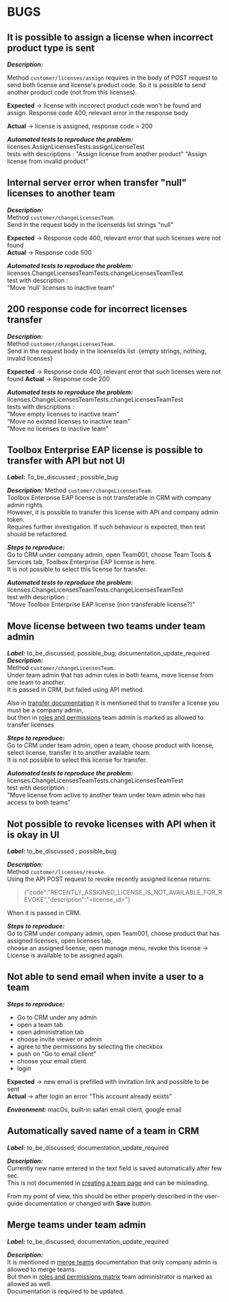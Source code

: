 # BUGS

## It is possible to assign a license when incorrect product type is sent
__*Description:*__

Method ```customer/licenses/assign``` requires in the body of POST request to send both license and license's product code.
So it is possible to send another product code (not from this licenses).

**Expected** -> license with inccorect product code won't be found and assign. 
            Response code 400, relevant error in the response body

**Actual** -> license is assigned, response code = 200

__*Automated tests to reproduce the problem:*__   
licenses.AssignLicensesTests.assignLicenseTest  
tests with descriptions :
    "Assign license from another product"
    "Assign license from invalid product"

## Internal server error when transfer "null" licenses to another team
__*Description:*__  
Method ```customer/changeLicensesTeam```.  
Send in the request body in the licenseIds list strings "null"

**Expected** -> Response code 400, relevant error that such licenses were not found  
**Actual** -> Response code 500

__*Automated tests to reproduce the problem:*__  
licenses.ChangeLicensesTeamTests.changeLicensesTeamTest  
test with description :  
"Move 'null' licenses to inactive team"

## 200 response code for incorrect licenses transfer
__*Description:*__   
Method ```customer/changeLicensesTeam```.  
Send in the request body in the licenseIds list :{empty strings, nothing, invalid licenses}

**Expected** -> Response code 400, relevant error that such licenses were not found
**Actual** -> Response code 200

__*Automated tests to reproduce the problem:*__   
licenses.ChangeLicensesTeamTests.changeLicensesTeamTest   
tests with descriptions :   
"Move empty licenses to inactive team"  
"Move no existed licenses to inactive team"   
"Move no licenses to inactive team"   

## Toolbox Enterprise EAP license is possible to transfer with API but not UI
__*Label:*__ To_be_discussed ; possible_bug

__*Description:*__
Method ```customer/changeLicensesTeam```.  
Toolbox Enterprise EAP license is not transferable in CRM with company admin rights.   
However, it is possible to transfer this license with API and company admin token.  
Requires further investigation. If such behaviour is expected, then test should be refactored.   

__*Steps to reproduce:*__   
Go to CRM under company admin, open Team001, choose Team Tools & Services tab, Toolbox Enterprise EAP license is here.   
It is not possible to select this license for transfer.   

__*Automated tests to reproduce the problem:*__   
licenses.ChangeLicensesTeamTests.changeLicensesTeamTest   
test with description :   
"Move Toolbox Enterprise EAP license (non transferable license?)"   

## Move license between two teams under team admin
__*Label:*__ to_be_discussed; possible_bug; documentation_update_required     
__*Description:*__   
Method ```customer/changeLicensesTeam```.     
Under team admin that has admin rules in both teams, move license from one team to another.   
It is passed in CRM, but failed using API method.  

Also in [transfer documentation](https://sales.jetbrains.com/hc/en-gb/articles/208460205-How-to-transfer-licenses-between-teams-) it is mentioned that to transfer a license you must be a company admin,    
but then in [roles and permissions](https://sales.jetbrains.com/hc/en-gb/articles/207739139-JetBrains-Account-administrator-and-user-roles) team admin is marked as allowed to transfer licenses

__*Steps to reproduce:*__     
Go to CRM under team admin, open a team, choose product with license, select license, transfer it to another available team.   
It is not possible to select this license for transfer.   

__*Automated tests to reproduce the problem:*__      
licenses.ChangeLicensesTeamTests.changeLicensesTeamTest      
test with description :      
"Move license from active to another team under team admin who has access to both teams"   

## Not possible to revoke licenses with API when it is okay in UI
__*Label:*__ to_be_discussed ; possible_bug

__*Description:*__   
Method ```customer/licenses/revoke```.   
Using the API POST request to revoke recently assigned license returns:   
>{"code":"RECENTLY_ASSIGNED_LICENSE_IS_NOT_AVAILABLE_FOR_REVOKE","description":"<license_id>"}

When it is passed in CRM.

__*Steps to reproduce:*__   
Go to CRM under company admin, open Team001, choose product that has assigned licenses, open licenses tab,   
choose an assigned license, open manage menu, revoke this license -> License is available to be assigned again.   

## Not able to send email when invite a user to a team
__*Steps to reproduce:*__   
 - Go to CRM under any admin
 - open a team tab
 - open administration tab
 - choose invite viewer or admin
 - agree to the permissions by selecting the checkbox
 - push on "Go to email client"
 - choose your email client
 - login

**Expected** -> new email is prefilled with invitation link and possible to be sent   
**Actual** -> after login an error "This account already exists"

__*Environment:*__ macOs, built-in safari email client, google email

## Automatically saved name of a team in CRM
__*Label:*__ to_be_discussed; documentation_update_required   

__*Description:*__  
Currently new name entered in the text field is saved automatically after few sec.  
This is not documented in [creating a team page](https://sales.jetbrains.com/hc/en-gb/articles/207739219-Creating-a-team) and can be misleading.

From my point of view, this should be either properly described in the user-guide documentation or changed with **Save** button.   

## Merge teams under team admin
__*Label:*__ to_be_discussed; documentation_update_required

__*Description:*__  
It is mentioned in [merge teams](https://sales.jetbrains.com/hc/en-gb/articles/208460175-How-to-merge-two-teams-) documentation that only company admin is allowed to merge teams.   
But then in [roles and permissions matrix](https://sales.jetbrains.com/hc/en-gb/articles/207739139-JetBrains-Account-administrator-and-user-roles) team administrator is marked as allowed as well.  
Documentation is required to be updated.   